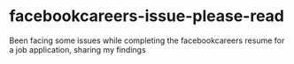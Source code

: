 # facebookcareers-issue-please-read
Been facing some issues while completing the facebookcareers resume for a job application, sharing my findings
